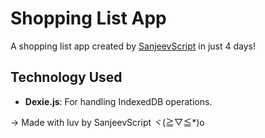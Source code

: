 # Shopping List App

A shopping list app created by [SanjeevScript](https://github.com/SanjeevScript) in just 4 days!

## Technology Used

- **Dexie.js**: For handling IndexedDB operations.

->  Made with luv by SanjeevScript ヾ(≧▽≦*)o

